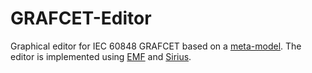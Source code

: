 # GRAFCET-Editor
Graphical editor for IEC 60848 GRAFCET based on a [meta-model](https://github.com/Project-AGRAFE/GRAFCET-meta-model). The editor is implemented using [EMF](https://www.eclipse.org/modeling/emf) and [Sirius](https://www.eclipse.org/sirius).
